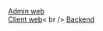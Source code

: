 <a href="https://github.com/KITS2023/Travel_Planner_Admin">Admin web</a><br />
<a href="https://github.com/KITS2023/Travel_Planner_FE">Client web</a>< br />
<a href="https://github.com/KITS2023/Travel_Planner_BE">Backend</a>
